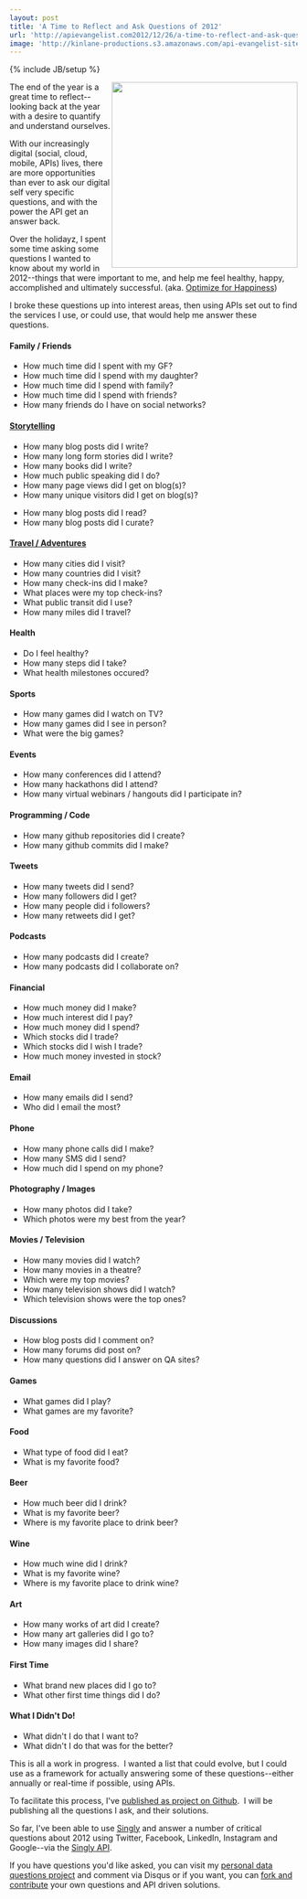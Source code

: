 ```yaml
---
layout: post
title: 'A Time to Reflect and Ask Questions of 2012'
url: 'http://apievangelist.com2012/12/26/a-time-to-reflect-and-ask-questions-of-2012/'
image: 'http://kinlane-productions.s3.amazonaws.com/api-evangelist-site/blog/Tag-Cloud-Personal-Data-Questions.png'
---
```

{% include JB/setup %}
<p>
     <img src="https://s3.amazonaws.com/kinlane-productions/Tag-Cloud-Personal-Data-Questions.png"  width="325" align="right" />
</p>
<p>
     The end of the year is a great time to reflect--looking back at the year with a desire to quantify and understand ourselves.
</p>
<p>
     With our increasingly digital (social, cloud, mobile, APIs) lives, there are more opportunities than ever to ask our digital self very specific questions, and with the power the API get an answer back.
</p>
<p>
     Over the holidayz, I spent some time asking some questions I wanted to know about my world in 2012--things that were important to me, and help me feel healthy, happy, accomplished and ultimately successful. (aka. <a href="http://tom.preston-werner.com/2010/10/18/optimize-for-happiness.html" target="_blank">Optimize for Happiness</a>)
</p>
<p>
     I broke these questions up into interest areas, then using APIs set out to find the services I use, or could use, that would help me answer these questions.
</p>
<h4>
     Family / Friends
</h4>
<ul >
     <li>How much time did I spent with my GF?
     </li>
     <li>How much time did I spend with my daughter?
     </li>
     <li>How much time did I spend with family?
     </li>
     <li>How much time did I spend with friends?
     </li>
     <li>How many friends do I have on social networks?
     </li>
</ul>
<h4>
     <a href="http://personaldata.apievangelist.com/storytelling.html">Storytelling</a>
</h4>
<ul >
     <li>How many blog posts did I write?
     </li>
     <li>How many long form stories did I write? 
     </li>
     <li>How many books did I write?
     </li>
     <li>How much public speaking did I do?
     </li>
     <li>How many page views did I get on blog(s)?
     </li>
     <li>How many unique visitors did I get on blog(s)?
     </li>
</ul>
<ul >
     <li>How many blog posts did I read?
     </li>
     <li>How many blog posts did I curate?
     </li>
</ul>
<h4>
     <a href="http://personaldata.apievangelist.com/travel-adventures.html">Travel / Adventures</a>
</h4>
<ul >
     <li>How many cities did I visit?
     </li>
     <li>How many countries did I visit?
     </li>
     <li>How many check-ins did I make?
     </li>
     <li>What places were my top check-ins?
     </li>
     <li>What public transit did I use?
     </li>
     <li>How many miles did I travel?
     </li>
</ul>
<h4>
     Health
</h4>
<ul >
     <li>Do I feel healthy?
     </li>
     <li>How many steps did I take?
     </li>
     <li>What health milestones occured?
     </li>
</ul>
<h4>
     Sports
</h4>
<ul >
     <li>How many games did I watch on TV?
     </li>
     <li>How many games did I see in person?
     </li>
     <li>What were the big games?
     </li>
</ul>
<h4>
     Events
</h4>
<ul >
     <li>How many conferences did I attend?
     </li>
     <li>How many hackathons did I attend?
     </li>
     <li>How many virtual webinars / hangouts did I participate in?
     </li>
</ul>
<h4>
     Programming / Code
</h4>
<ul >
     <li>How many github repositories did I create?
     </li>
     <li>How many github commits did I make?
     </li>
</ul>
<h4>
     Tweets
</h4>
<ul >
     <li>How many tweets did I send?
     </li>
     <li>How many followers did I get?
     </li>
     <li>How many people did i followers?
     </li>
     <li>How many retweets did I get?
     </li>
</ul>
<h4>
     Podcasts
</h4>
<ul >
     <li>How many podcasts did I create?
     </li>
     <li>How many podcasts did I collaborate on?
     </li>
</ul>
<h4>
     Financial
</h4>
<ul >
     <li>How much money did I make?
     </li>
     <li>How much interest did I pay?
     </li>
     <li>How much money did I spend?
     </li>
     <li>Which stocks did I trade?
     </li>
     <li>Which stocks did I wish I trade?
     </li>
     <li>How much money invested in stock?
     </li>
</ul>
<h4>
     Email
</h4>
<ul >
     <li>How many emails did I send?
     </li>
     <li>Who did I email the most?
     </li>
</ul>
<h4>
     Phone
</h4>
<ul >
     <li>How many phone calls did I make?
     </li>
     <li>How many SMS did I send?
     </li>
     <li>How much did I spend on my phone?
     </li>
</ul>
<h4>
     Photography / Images
</h4>
<ul >
     <li>How many photos did I take?
     </li>
     <li>Which photos were my best from the year?
     </li>
</ul>
<h4>
     Movies / Television
</h4>
<ul >
     <li>How many movies did I watch?
     </li>
     <li>How many movies in a theatre?
     </li>
     <li>Which were my top movies?
     </li>
     <li>How many television shows did I watch?
     </li>
     <li>Which television shows were the top ones?
     </li>
</ul>
<h4>
     Discussions
</h4>
<ul >
     <li>How blog posts did I comment on?
     </li>
     <li>How many forums did post on?
     </li>
     <li>How many questions did I answer on QA sites?
     </li>
</ul>
<h4>
     Games
</h4>
<ul >
     <li>What games did I play?
     </li>
     <li>What games are my favorite?
     </li>
</ul>
<h4>
     Food
</h4>
<ul >
     <li>What type of food did I eat?
     </li>
     <li>What is my favorite food?
     </li>
</ul>
<h4>
     Beer
</h4>
<ul >
     <li>How much beer did I drink?
     </li>
     <li>What is my favorite beer?
     </li>
     <li>Where is my favorite place to drink beer?
     </li>
</ul>
<h4>
     Wine
</h4>
<ul >
     <li>How much wine did I drink?
     </li>
     <li>What is my favorite wine?
     </li>
     <li>Where is my favorite place to drink wine?
     </li>
</ul>
<h4>
     Art
</h4>
<ul >
     <li>How many works of art did I create?
     </li>
     <li>How many art galleries did I go to?
     </li>
     <li>How many images did I share?
     </li>
</ul>
<h4>
     First Time
</h4>
<ul >
     <li>What brand new places did I go to?
     </li>
     <li>What other first time things did I do?
     </li>
</ul>
<h4>
     What I Didn't Do!
</h4>
<ul >
     <li>What didn't I do that I want to?
     </li>
     <li>What didn't I do that was for the better?
     </li>
</ul>
<p>
     This is all a work in progress.  I wanted a list that could evolve, but I could use as a framework for actually answering some of these questions--either annually or real-time if possible, using APIs.
</p>
<p>
     To facilitate this process, I've <a title="Personal Data Questions" href="http://personaldata.apievangelist.com/" target="_blank">published as project on Github</a>.  I will be publishing all the questions I ask, and their solutions.  
</p>
<p>
     So far, I've been able to use <a href="http://singly.com">Singly</a> and answer a number of critical questions about 2012 using Twitter, Facebook, LinkedIn, Instagram and Google--via the <a href="http://singly.com">Singly API</a>.
</p>
<p>
     If you have questions you'd like asked, you can visit my <a href="http://personaldata.apievangelist.com/">personal data questions project</a> and comment via Disqus or if you want, you can <a href="https://github.com/kinlane/personal-data-questions">fork and contribute</a> your own questions and API driven solutions.
</p>
